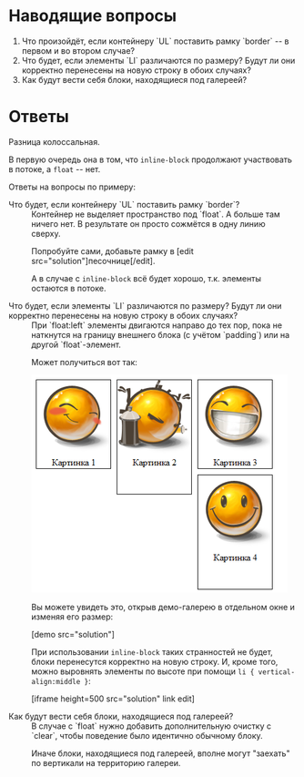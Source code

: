 # Наводящие вопросы

<ol>
<li>Что произойдёт, если контейнеру `UL` поставить рамку `border` -- в первом и во втором случае?</li>
<li>Что будет, если элементы `LI` различаются по размеру? Будут ли они корректно перенесены на новую строку в обоих случаях?</li>
<li>Как будут вести себя блоки, находящиеся под галереей?</ul>
</ol>

# Ответы

Разница колоссальная. 

В первую очередь она в том, что `inline-block` продолжают участвовать в потоке, а `float` -- нет.

Ответы на вопросы по примеру:

<dl>
<dt>Что будет, если контейнеру `UL` поставить рамку `border`?</dt>
<dd>Контейнер не выделяет пространство под `float`. А больше там ничего нет. В результате он просто сожмётся в одну линию сверху.

Попробуйте сами, добавьте рамку в [edit src="solution"]песочнице[/edit].

А в случае с `inline-block` всё будет хорошо, т.к. элементы остаются в потоке.
</dd>
<dt>Что будет, если элементы `LI` различаются по размеру? Будут ли они корректно перенесены на новую строку в обоих случаях?</dt>
<dd>При `float:left` элементы двигаются направо до тех пор, пока не наткнутся на границу внешнего блока (с учётом `padding`) или на другой `float`-элемент. 

Может получиться вот так:

<img src="gallery-float-diffsize.png">

Вы можете увидеть это, открыв демо-галерею в отдельном окне и изменяя его размер:

[demo src="solution"]

При использовании `inline-block` таких странностей не будет, блоки перенесутся корректно на новую строку. И, кроме того, можно выровнять элементы по высоте при помощи `li { vertical-align:middle }`: 

[iframe height=500 src="solution" link edit]
</dd>
<dt>Как будут вести себя блоки, находящиеся под галереей?</dt>
<dd>В случае с `float` нужно добавить дополнительную очистку с `clear`, чтобы поведение было идентично обычному блоку. 

Иначе блоки, находящиеся под галереей, вполне могут "заехать" по вертикали на территорию галереи.</dd>
</dl>